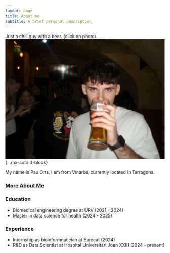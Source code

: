```yaml
---
layout: page
title: About me
subtitle: A brief personal description
---
```


Just a chill guy with a beer. (click on photo)
![My Photo](/images/beeeer.jpg){: .mx-auto.d-block}

My name is Pau Orts, I am from Vinaròs, currently located in Tarragona.

### [More About Me](/about-details)

### Education

- Biomedical engineering degree at URV (2021 - 2024)
- Master in data science for health (2024 - 2025)

### Experience
- Internship as bioinformnatician at Eurecat (2024)
- R&D as Data Scientist at Hospital Universitari Joan XXIII (2024 - present)
